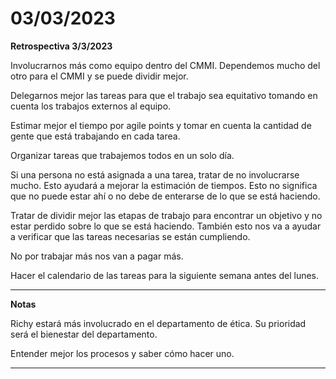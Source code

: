 # 03/03/2023

**Retrospectiva 3/3/2023**

Involucrarnos más como equipo dentro del CMMI. Dependemos mucho del otro para el CMMI y se puede dividir mejor.

Delegarnos mejor las tareas para que el trabajo sea equitativo tomando en cuenta los trabajos externos al equipo.

Estimar mejor el tiempo por agile points y tomar en cuenta la cantidad de gente que está trabajando en cada tarea.

Organizar tareas que trabajemos todos en un solo día.

Si una persona no está asignada a una tarea, tratar de no involucrarse mucho. Esto ayudará a mejorar la estimación de tiempos. Esto no significa que no puede estar ahí o no debe de enterarse de lo que se está haciendo.

Tratar de dividir mejor las etapas de trabajo para encontrar un objetivo y no estar perdido sobre lo que se está haciendo. También esto nos va a ayudar a verificar que las tareas necesarias se están cumpliendo.

No por trabajar más nos van a pagar más.

Hacer el calendario de las tareas para la siguiente semana antes del lunes.

*****************************************************************************************

**Notas**

Richy estará más involucrado en el departamento de ética. Su prioridad será el bienestar del departamento.

Entender mejor los procesos y saber cómo hacer uno.

*********************************************************************************************